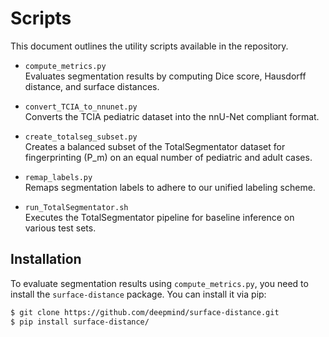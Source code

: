 # Scripts

This document outlines the utility scripts available in the repository. 

- `compute_metrics.py`  
  Evaluates segmentation results by computing Dice score, Hausdorff distance, and surface distances.

- `convert_TCIA_to_nnunet.py`  
  Converts the TCIA pediatric dataset into the nnU-Net compliant format.

- `create_totalseg_subset.py`  
  Creates a balanced subset of the TotalSegmentator dataset for fingerprinting (P_m) on an equal number of pediatric and adult cases.

- `remap_labels.py`  
  Remaps segmentation labels to adhere to our unified labeling scheme.

- `run_TotalSegmentator.sh`  
  Executes the TotalSegmentator pipeline for baseline inference on various test sets.

## Installation

To evaluate segmentation results using `compute_metrics.py`, you need to install the `surface-distance` package. You can install it via pip:

```sh
$ git clone https://github.com/deepmind/surface-distance.git
$ pip install surface-distance/
